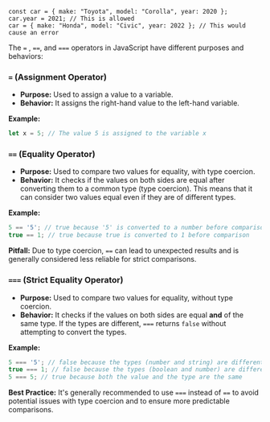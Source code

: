 ```
const car = { make: "Toyota", model: "Corolla", year: 2020 };
car.year = 2021; // This is allowed
car = { make: "Honda", model: "Civic", year: 2022 }; // This would cause an error
```

The `=` , `==`, and `===` operators in JavaScript have different purposes and behaviors:

### `=` (Assignment Operator)
- **Purpose:** Used to assign a value to a variable.
- **Behavior:** It assigns the right-hand value to the left-hand variable.

**Example:**
```javascript
let x = 5; // The value 5 is assigned to the variable x
```

### `==` (Equality Operator)
- **Purpose:** Used to compare two values for equality, with type coercion.
- **Behavior:** It checks if the values on both sides are equal after converting them to a common type (type coercion). This means that it can consider two values equal even if they are of different types.

**Example:**
```javascript
5 == '5'; // true because '5' is converted to a number before comparison
true == 1; // true because true is converted to 1 before comparison
```

**Pitfall:** Due to type coercion, `==` can lead to unexpected results and is generally considered less reliable for strict comparisons.

### `===` (Strict Equality Operator)
- **Purpose:** Used to compare two values for equality, without type coercion.
- **Behavior:** It checks if the values on both sides are equal **and** of the same type. If the types are different, `===` returns `false` without attempting to convert the types.

**Example:**
```javascript
5 === '5'; // false because the types (number and string) are different
true === 1; // false because the types (boolean and number) are different
5 === 5; // true because both the value and the type are the same
```

**Best Practice:** It's generally recommended to use `===` instead of `==` to avoid potential issues with type coercion and to ensure more predictable comparisons.
